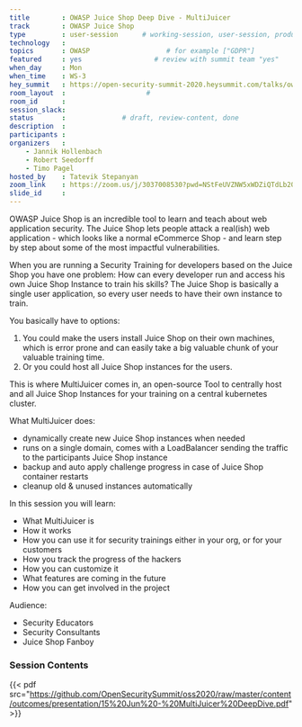 ```yaml
---
title        : OWASP Juice Shop Deep Dive - MultiJuicer
track        : OWASP Juice Shop
type         : user-session      # working-session, user-session, product-session
technology   :
topics       : OWASP                   # for example ["GDPR"]
featured     : yes                  # review with summit team "yes"
when_day     : Mon
when_time    : WS-3
hey_summit   : https://open-security-summit-2020.heysummit.com/talks/owasp-juice-shop-deep-dive-multijuicer/
room_layout  :                    #
room_id      :
session_slack: 
status       :              # draft, review-content, done
description  :
participants :
organizers   :
    - Jannik Hollenbach
    - Robert Seedorff
    - Timo Pagel 
hosted_by    : Tatevik Stepanyan
zoom_link    : https://zoom.us/j/3037008530?pwd=NStFeUVZNW5xWDZiQTdLb20yb3NuZz09
slide_id     :
---
```


OWASP Juice Shop is an incredible tool to learn and teach about web
application security. The Juice Shop lets people attack a real(ish) web
application - which looks like a normal eCommerce Shop - and learn step
by step about some of the most impactful vulnerabilities.

When you are running a Security Training for developers based on the
Juice Shop you have one problem: How can every developer run and access
his own Juice Shop Instance to train his skills? The Juice Shop is
basically a single user application, so every user needs to have their
own instance to train.

You basically have to options:

1. You could make the users install Juice Shop on their own machines,
   which is error prone and can easily take a big valuable chunk of your
   valuable training time.
2. Or you could host all Juice Shop instances for the users.

This is where MultiJuicer comes in, an open-source Tool to centrally
host and all Juice Shop Instances for your training on a central
kubernetes cluster.

What MultiJuicer does:

* dynamically create new Juice Shop instances when needed
* runs on a single domain, comes with a LoadBalancer sending the traffic
  to the participants Juice Shop instance
* backup and auto apply challenge progress in case of Juice Shop
  container restarts
* cleanup old & unused instances automatically

In this session you will learn:

* What MultiJuicer is
* How it works
* How you can use it for security trainings either in your org, or for
  your customers
* How you track the progress of the hackers
* How you can customize it
* What features are coming in the future
* How you can get involved in the project

Audience:

* Security Educators
* Security Consultants
* Juice Shop Fanboy

### Session Contents

{{< pdf src="https://github.com/OpenSecuritySummit/oss2020/raw/master/content/outcomes/presentation/15%20Jun%20-%20MultiJuicer%20DeepDive.pdf" >}}